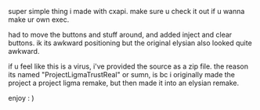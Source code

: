 
super simple thing i made with cxapi. make sure u check it out if u wanna make ur own exec.

had to move the buttons and stuff around, and added inject and clear buttons. 
ik its awkward positioning but the original elysian also looked quite awkward.

if u feel like this is a virus, i've provided the source as a zip file. the reason its named "ProjectLigmaTrustReal" or sumn, is bc i originally made the project a project ligma remake, but then made it into an elysian remake.

enjoy : )
